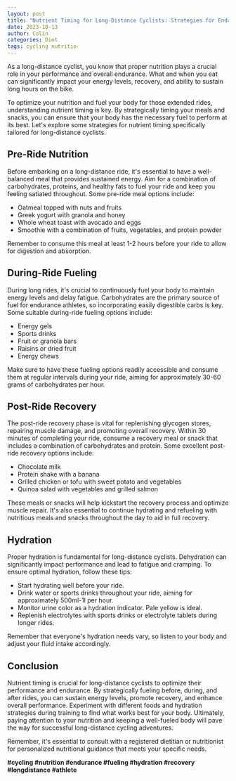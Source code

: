```yaml
---
layout: post
title: "Nutrient Timing for Long-Distance Cyclists: Strategies for Endurance"
date: 2023-10-13
author: Colin
categories: Diet
tags: cycling nutritio
---
```


As a long-distance cyclist, you know that proper nutrition plays a crucial role in your performance and overall endurance. What and when you eat can significantly impact your energy levels, recovery, and ability to sustain long hours on the bike.

To optimize your nutrition and fuel your body for those extended rides, understanding nutrient timing is key. By strategically timing your meals and snacks, you can ensure that your body has the necessary fuel to perform at its best. Let's explore some strategies for nutrient timing specifically tailored for long-distance cyclists.

## Pre-Ride Nutrition

Before embarking on a long-distance ride, it's essential to have a well-balanced meal that provides sustained energy. Aim for a combination of carbohydrates, proteins, and healthy fats to fuel your ride and keep you feeling satiated throughout. Some pre-ride meal options include:

- Oatmeal topped with nuts and fruits
- Greek yogurt with granola and honey
- Whole wheat toast with avocado and eggs
- Smoothie with a combination of fruits, vegetables, and protein powder

Remember to consume this meal at least 1-2 hours before your ride to allow for digestion and absorption.

## During-Ride Fueling

During long rides, it's crucial to continuously fuel your body to maintain energy levels and delay fatigue. Carbohydrates are the primary source of fuel for endurance athletes, so incorporating easily digestible carbs is key. Some suitable during-ride fueling options include:

- Energy gels
- Sports drinks
- Fruit or granola bars
- Raisins or dried fruit
- Energy chews

Make sure to have these fueling options readily accessible and consume them at regular intervals during your ride, aiming for approximately 30-60 grams of carbohydrates per hour.

## Post-Ride Recovery

The post-ride recovery phase is vital for replenishing glycogen stores, repairing muscle damage, and promoting overall recovery. Within 30 minutes of completing your ride, consume a recovery meal or snack that includes a combination of carbohydrates and protein. Some excellent post-ride recovery options include:

- Chocolate milk
- Protein shake with a banana
- Grilled chicken or tofu with sweet potato and vegetables
- Quinoa salad with vegetables and grilled salmon

These meals or snacks will help kickstart the recovery process and optimize muscle repair. It's also essential to continue hydrating and refueling with nutritious meals and snacks throughout the day to aid in full recovery.

## Hydration

Proper hydration is fundamental for long-distance cyclists. Dehydration can significantly impact performance and lead to fatigue and cramping. To ensure optimal hydration, follow these tips:

- Start hydrating well before your ride.
- Drink water or sports drinks throughout your ride, aiming for approximately 500ml-1l per hour.
- Monitor urine color as a hydration indicator. Pale yellow is ideal.
- Replenish electrolytes with sports drinks or electrolyte tablets during longer rides.

Remember that everyone's hydration needs vary, so listen to your body and adjust your fluid intake accordingly.

## Conclusion

Nutrient timing is crucial for long-distance cyclists to optimize their performance and endurance. By strategically fueling before, during, and after rides, you can sustain energy levels, promote recovery, and enhance overall performance. Experiment with different foods and hydration strategies during training to find what works best for your body. Ultimately, paying attention to your nutrition and keeping a well-fueled body will pave the way for successful long-distance cycling adventures.

Remember, it's essential to consult with a registered dietitian or nutritionist for personalized nutritional guidance that meets your specific needs.

**#cycling #nutrition #endurance #fueling #hydration #recovery #longdistance #athlete**